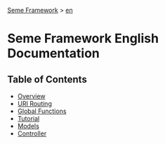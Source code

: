 <!--
Document Type: Technical Documentation
Purpose: Seme Framework Documentation
Author: Daeng Rosanda 
Date Created: 2024-11-26
Last Updated: 2024-11-26
-->
[Seme Framework](../index.md) > [en](en_us/index.md)

# Seme Framework English Documentation

## Table of Contents
- [Overview](overview.md)
- [URI Routing](uri_routing.md)
- [Global Functions](global_functions.md)
- [Tutorial](tutorial/index.md)
- [Models](models/index.md)
- [Controller](controllers/index.md)
